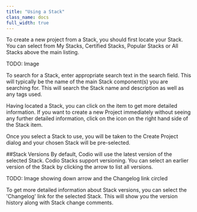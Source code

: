 ```yaml
---
title: "Using a Stack"
class_name: docs
full_width: true
---
```


To create a new project from a Stack, you should first locate your Stack. You can select from My Stacks, Certified Stacks, Popular Stacks or All Stacks above the main listing. 

TODO: Image

To search for a Stack, enter appropriate search text in the search field. This will typically be the name of the main Stack component(s) you are searching for. This will search the Stack name and description as well as any tags used.

Having located a Stack, you can click on the item to get more detailed information. If you want to create a new Project immediately without seeing any further detailed information, click on the icon on the right hand side of the Stack item.

Once you select a Stack to use, you will be taken to the Create Project dialog and your chosen Stack will be pre-selected.

##Stack Versions
By default, Codio will use the latest version of the selected Stack. Codio Stacks support versioning. You can select an earlier version of the Stack by clicking the arrow to list all versions.

TODO: Image showing down arrow and the Changelog link circled

To get more detailed information about Stack versions, you can select the 'Changelog' link for the selected Stack. This will show you the version history along with Stack change comments.
